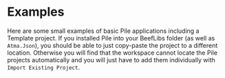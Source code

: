 # Examples
Here are some small examples of basic Pile applications including a Template project. If you installed Pile into your BeefLibs folder (as well as `Atma.Json`), you should be able to just copy-paste the project to a different location. Otherwise you will find that the workspace cannot locate the Pile projects automatically and you will just have to add them individually with `Import Existing Project`.
